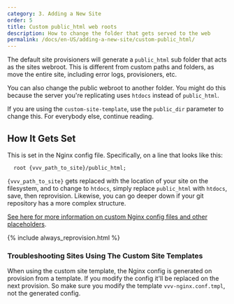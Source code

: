 ```yaml
---
category: 3. Adding a New Site
order: 5
title: Custom public_html web roots
description: How to change the folder that gets served to the web
permalink: /docs/en-US/adding-a-new-site/custom-public_html/
---
```


The default site provisioners will generate a `public_html` sub folder that acts as the sites webroot. This is different from custom paths and folders, as move the entire site, including error logs, provisioners, etc.

You can also change the public webroot to another folder. You might do this because the server you're replicating uses `htdocs` instead of `public_html`.

If you are using the `custom-site-template`, use the `public_dir` parameter to change this. For everybody else, continue reading.

## How It Gets Set

This is set in the Nginx config file. Specifically, on a line that looks like this:

```Nginx
  root {vvv_path_to_site}/public_html;
```

`{vvv_path_to_site}` gets replaced with the location of your site on the filesystem, and to change to `htdocs`, simply replace `public_html` with `htdocs`, save, then reprovision. Likewise, you can go deeper down if your git repository has a more complex structure.

[See here for more information on custom Nginx config files and other placeholders](https://varyingvagrantvagrants.org/docs/en-US/adding-a-new-site/custom-nginx/).

{% include always_reprovision.html %}

### Troubleshooting Sites Using The Custom Site Templates

When using the custom site template, the Nginx config is generated on provision from a template. If you modify the config it'll be replaced on the next provision. So make sure you modify the template `vvv-nginx.conf.tmpl`, not the generated config.
